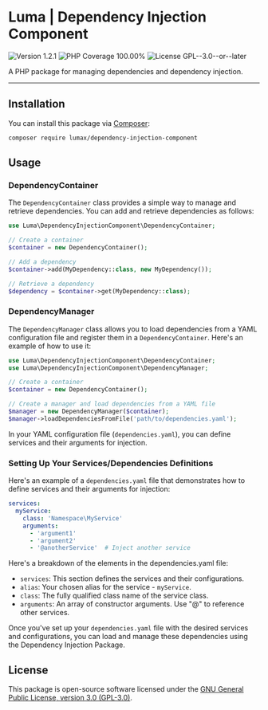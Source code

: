 # Luma | Dependency Injection Component

<div>
<!-- Version Badge -->
<img src="https://img.shields.io/badge/Version-1.2.1-blue" alt="Version 1.2.1">
<!-- PHP Coverage Badge -->
<img src="https://img.shields.io/badge/PHP Coverage-100.00%25-green" alt="PHP Coverage 100.00%">
<!-- License Badge -->
<img src="https://img.shields.io/badge/License-GPL--3.0--or--later-34ad9b" alt="License GPL--3.0--or--later">
</div>

A PHP package for managing dependencies and dependency injection.

---

## Installation

You can install this package via [Composer](https://getcomposer.org/):

```bash
composer require lumax/dependency-injection-component
```

## Usage

### DependencyContainer

The `DependencyContainer` class provides a simple way to manage and retrieve dependencies. You can add and retrieve 
dependencies as follows:

```php
use Luma\DependencyInjectionComponent\DependencyContainer;

// Create a container
$container = new DependencyContainer();

// Add a dependency
$container->add(MyDependency::class, new MyDependency());

// Retrieve a dependency
$dependency = $container->get(MyDependency::class);
```

### DependencyManager

The `DependencyManager` class allows you to load dependencies from a YAML configuration file and register them in a 
`DependencyContainer`. Here's an example of how to use it:

```php
use Luma\DependencyInjectionComponent\DependencyContainer;
use Luma\DependencyInjectionComponent\DependencyManager;

// Create a container
$container = new DependencyContainer();

// Create a manager and load dependencies from a YAML file
$manager = new DependencyManager($container);
$manager->loadDependenciesFromFile('path/to/dependencies.yaml');
```

In your YAML configuration file (`dependencies.yaml`), you can define services and their arguments for injection.

### Setting Up Your Services/Dependencies Definitions

Here's an example of a `dependencies.yaml` file that demonstrates how to define services and their arguments for injection:

```yaml
services:
  myService:
    class: 'Namespace\MyService'
    arguments:
      - 'argument1'
      - 'argument2'
      - '@anotherService'  # Inject another service
```

Here's a breakdown of the elements in the dependencies.yaml file:

- `services`: This section defines the services and their configurations.
- `alias`: Your chosen alias for the service - `myService`.
- `class`: The fully qualified class name of the service class.
- `arguments`: An array of constructor arguments. Use "@" to reference other services.

Once you've set up your `dependencies.yaml` file with the desired services and configurations, you can load and manage 
these dependencies using the Dependency Injection Package.

## License

This package is open-source software licensed under the [GNU General Public License, version 3.0 (GPL-3.0)](https://opensource.org/licenses/GPL-3.0).